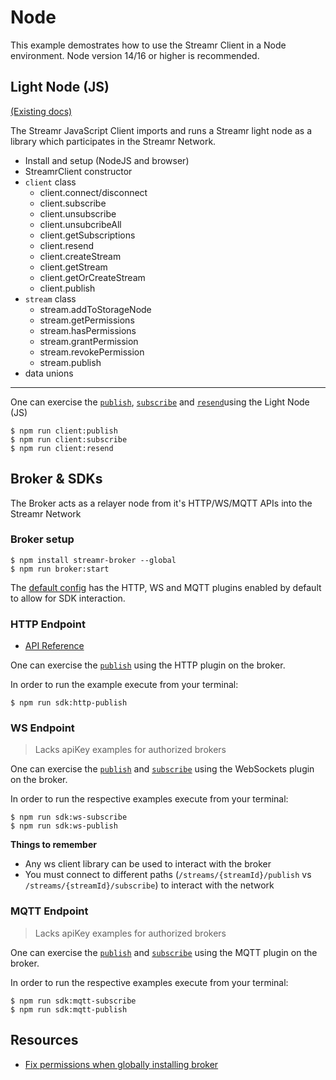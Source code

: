 # Node

This example demostrates how to use the Streamr Client in a Node environment. Node version 14/16 or higher is recommended.

## Light Node (JS)
[(Existing docs)](https://github.com/streamr-dev/network-monorepo/blob/main/packages/client/README.md)

The Streamr JavaScript Client imports and runs a Streamr light node as a library which participates in the Streamr Network.

- Install and setup (NodeJS and browser)
- StreamrClient constructor 
- `client` class
    - client.connect/disconnect
    - client.subscribe
    - client.unsubscribe
    - client.unsubcribeAll
    - client.getSubscriptions
    - client.resend 
    - client.createStream 
    - client.getStream 
    - client.getOrCreateStream
    - client.publish
- `stream` class
    - stream.addToStorageNode
    - stream.getPermissions
    - stream.hasPermissions
    - stream.grantPermission
    - stream.revokePermission
    - stream.publish
- data unions 
______________________________________________________

One can exercise the [`publish`](https://github.com/streamr-dev/examples/blob/ECODR-34-broker-and-client/NodeJs/src/client/publish.js), [`subscribe`](https://github.com/streamr-dev/examples/blob/ECODR-34-broker-and-client/NodeJs/src/client/subscribe.js) and [`resend`](https://github.com/streamr-dev/examples/blob/ECODR-34-broker-and-client/NodeJs/src/client/resend.js)using the Light Node (JS)

```shell
$ npm run client:publish
$ npm run client:subscribe
$ npm run client:resend
```

## Broker & SDKs
The Broker acts as a relayer node from it's HTTP/WS/MQTT APIs into the Streamr Network
### Broker setup
```shell
$ npm install streamr-broker --global
$ npm run broker:start
```
The [default config](https://github.com/streamr-dev/examples/blob/ECODR-34-broker-and-client/NodeJs/broker-config.json) has the HTTP, WS and MQTT plugins enabled by default to allow for SDK interaction.

### HTTP Endpoint
- [API Reference](https://api-explorer.streamr.com/)

One can exercise the [`publish`](https://github.com/streamr-dev/examples/blob/ECODR-34-broker-and-client/NodeJs/src/broker/http-publish.js) using the HTTP plugin on the broker. 


In order to run the example execute from your terminal:
```shell
$ npm run sdk:http-publish
```

### WS Endpoint
> Lacks apiKey examples for authorized brokers

One can exercise the [`publish`](https://github.com/streamr-dev/examples/blob/ECODR-34-broker-and-client/NodeJs/src/broker/ws-publish.js) and [`subscribe`](https://github.com/streamr-dev/examples/blob/ECODR-34-broker-and-client/NodeJs/src/broker/ws-subscribe.js) using the WebSockets plugin on the broker. 

In order to run the respective examples execute from your terminal:
```shell
$ npm run sdk:ws-subscribe
$ npm run sdk:ws-publish
```

**Things to remember**
- Any ws client library can be used to interact with the broker
- You must connect to different paths (`/streams/{streamId}/publish` vs `/streams/{streamId}/subscribe`) to interact with the network

### MQTT Endpoint
> Lacks apiKey examples for authorized brokers

One can exercise the [`publish`](https://github.com/streamr-dev/examples/blob/ECODR-34-broker-and-client/NodeJs/src/broker/mqtt-publish.js) and [`subscribe`](https://github.com/streamr-dev/examples/blob/ECODR-34-broker-and-client/NodeJs/src/broker/mqtt-subscribe.js) using the MQTT plugin on the broker. 

In order to run the respective examples execute from your terminal:
```shell
$ npm run sdk:mqtt-subscribe
$ npm run sdk:mqtt-publish
```

## Resources
- [Fix permissions when globally installing broker](https://docs.npmjs.com/resolving-eacces-permissions-errors-when-installing-packages-globally)